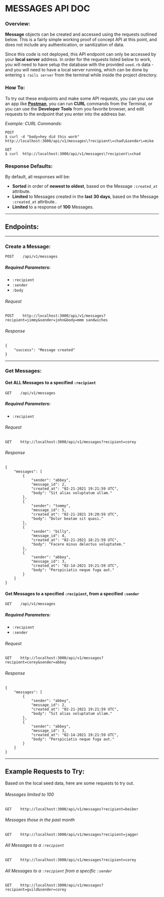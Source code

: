 # MESSAGES API DOC

### Overview:
**Message** objects can be created and accessed using the requests outlined below. This is a fairly simple working proof of concept API at this point, and does not include any authentication, or sanitization of data.

Since this code is not deployed, this API endpoint can only be accessed by your **local server** address. In order for the requests listed below to work, you will need to have setup the database with the provided `seed.rb` data - and you will need to have a local server running, which can be done by entering `$ rails server` from the terminal while inside the project directory.

### How To:
To try out these endpoints and make some API requests, you can you use an app like **[Postman](https://www.postman.com/downloads/)**, you can run **CURL** commands from the Terminal, or you can use the **Developer Tools** from you favorite browser, and edit requests to the endpoint that you enter into the address bar.

_Example: CURL Commands:_
```
POST
$ curl -d "body=hey did this work" http://localhost:3000/api/v1/messages\?recipient\=chad\&sender\=mike

GET
$ curl  http://localhost:3000/api/v1/messages\?recipient\=chad
```


### Response Defaults:
By default, all responses will be:
- **Sorted** in order of **newest to oldest**, based on the Message `:created_at` attribute.
- **Limited** to Messages created in the **last 30 days**, based on the Message `:created_at` attribute..
- **Limited** to a response of **100** Messages.

---

## Endpoints:
---

### Create a Message:
```
POST    /api/v1/messages
```
##### Required Parameters:
- `:recipient`
- `:sender`
- `:body`

###### Request
`POST    http://localhost:3000/api/v1/messages?recipient=jimmy&sender=john&body=mmm sandwiches`

###### Response
```
{
    "success": "Message created"
}
```

___
### Get Messages:  

#### Get ALL Messages to a specified `:recipient`
```
GET    /api/v1/messages
```
##### Required Parameters:
- `:recipient`

###### Request
`GET    http://localhost:3000/api/v1/messages?recipient=corey`

###### Response
```
{
    "messages": [
        {
            "sender": "abbey",
            "message_id": 2,
            "created_at": "02-21-2021 19:21:59 UTC",
            "body": "Sit alias voluptatum ullam."
        },
        {
            "sender": "tommy",
            "message_id": 5,
            "created_at": "02-21-2021 19:20:59 UTC",
            "body": "Dolor beatae sit quasi."
        },
        {
            "sender": "billy",
            "message_id": 4,
            "created_at": "02-21-2021 18:21:59 UTC",
            "body": "Facere minus delectus voluptatem."
        },
        {
            "sender": "abbey",
            "message_id": 3,
            "created_at": "02-14-2021 19:21:59 UTC",
            "body": "Perspiciatis neque fuga aut."
        }
    ]
}
```
>

#### Get Messages to a specified `:recipient`, from a specified `:sender`
```
GET    /api/v1/messages
```
##### Required Parameters:
- `:recipient`
- `:sender`

###### Request
`GET    http://localhost:3000/api/v1/messages?recipient=corey&sender=abbey`

###### Response
```
{
    "messages": [
        {
            "sender": "abbey",
            "message_id": 2,
            "created_at": "02-21-2021 19:21:59 UTC",
            "body": "Sit alias voluptatum ullam."
        },
        {
            "sender": "abbey",
            "message_id": 3,
            "created_at": "02-14-2021 19:21:59 UTC",
            "body": "Perspiciatis neque fuga aut."
        }
    ]
}
```

---

## Example Requests to Try:
Based on the local seed data, here are some requests to try out.

###### Messages limited to 100
`GET    http://localhost:3000/api/v1/messages?recipient=beiber`

###### Messages those in the past month
`GET    http://localhost:3000/api/v1/messages?recipient=jagger`

###### All Messages to a `:recipient`
`GET    http://localhost:3000/api/v1/messages?recipient=corey`

###### All Messages to a `:recipient` from a specific `:sender`
`GET    http://localhost:3000/api/v1/messages?recipient=guild&sender=corey`
